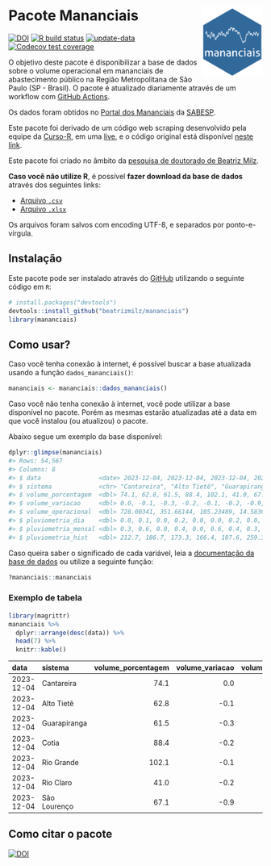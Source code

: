 
<!-- README.md is generated from README.Rmd. Please edit that file -->

# Pacote Mananciais <img src="man/figures/hexlogo.png" align="right" width = "120px"/>

<!-- badges: start -->

[![DOI](https://zenodo.org/badge/DOI/10.5281/zenodo.4733056.svg)](https://doi.org/10.5281/zenodo.4733056)
[![R build
status](https://github.com/beatrizmilz/mananciais/workflows/R-CMD-check/badge.svg)](https://github.com/beatrizmilz/mananciais/actions)
[![update-data](https://github.com/beatrizmilz/mananciais/actions/workflows/2-update_data.yaml/badge.svg)](https://github.com/beatrizmilz/mananciais/actions/workflows/2-update_data.yaml)
[![Codecov test
coverage](https://codecov.io/gh/beatrizmilz/mananciais/branch/master/graph/badge.svg)](https://codecov.io/gh/beatrizmilz/mananciais?branch=master)
<!-- badges: end -->

O objetivo deste pacote é disponibilizar a base de dados sobre o volume
operacional em mananciais de abastecimento público na Região
Metropolitana de São Paulo (SP - Brasil). O pacote é atualizado
diariamente através de um workflow com [GitHub
Actions](https://github.com/beatrizmilz/mananciais/actions).

Os dados foram obtidos no [Portal dos
Mananciais](http://mananciais.sabesp.com.br/Situacao) da
[SABESP](http://site.sabesp.com.br/site/Default.aspx).

Este pacote foi derivado de um código web scraping desenvolvido pela
equipe da [Curso-R](https://www.curso-r.com/), em uma
[live](https://youtu.be/jvZIxrMmOcQ), e o código original está
disponível [neste
link](https://github.com/curso-r/lives/blob/master/drafts/20200730_scraper_sabesp.R).

Este pacote foi criado no âmbito da [pesquisa de doutorado de Beatriz
Milz](https://beatrizmilz.github.io/tese/).

**Caso você não utilize R**, é possível **fazer download da base de
dados** através dos seguintes links:

- [Arquivo
  `.csv`](https://github.com/beatrizmilz/mananciais/raw/master/inst/extdata/mananciais.csv)
- [Arquivo
  `.xlsx`](https://github.com/beatrizmilz/mananciais/blob/master/inst/extdata/mananciais.xlsx?raw=true)

Os arquivos foram salvos com encoding UTF-8, e separados por
ponto-e-vírgula.

## Instalação

Este pacote pode ser instalado através do [GitHub](https://github.com/)
utilizando o seguinte código em `R`:

``` r
# install.packages("devtools")
devtools::install_github("beatrizmilz/mananciais")
library(mananciais)
```

## Como usar?

Caso você tenha conexão à internet, é possível buscar a base atualizada
usando a função `dados_mananciais()`:

``` r
mananciais <- mananciais::dados_mananciais() 
```

Caso você não tenha conexão à internet, você pode utilizar a base
disponível no pacote. Porém as mesmas estarão atualizadas até a data em
que você instalou (ou atualizou) o pacote.

Abaixo segue um exemplo da base disponível:

``` r
dplyr::glimpse(mananciais)
#> Rows: 54,567
#> Columns: 8
#> $ data                <date> 2023-12-04, 2023-12-04, 2023-12-04, 2023-12-04, 2…
#> $ sistema             <chr> "Cantareira", "Alto Tietê", "Guarapiranga", "Cotia…
#> $ volume_porcentagem  <dbl> 74.1, 62.8, 61.5, 88.4, 102.1, 41.0, 67.1, 74.1, 6…
#> $ volume_variacao     <dbl> 0.0, -0.1, -0.3, -0.2, -0.1, -0.2, -0.9, -0.1, -0.…
#> $ volume_operacional  <dbl> 728.00341, 351.66144, 105.23489, 14.58307, 114.486…
#> $ pluviometria_dia    <dbl> 0.0, 0.1, 0.0, 0.2, 0.0, 0.0, 0.2, 0.0, 0.2, 0.0, …
#> $ pluviometria_mensal <dbl> 0.3, 0.6, 0.0, 0.4, 0.0, 0.6, 0.4, 0.3, 0.5, 0.0, …
#> $ pluviometria_hist   <dbl> 212.7, 186.7, 173.3, 166.4, 187.6, 259.3, 214.3, 2…
```

Caso queira saber o significado de cada variável, leia a [documentação
da base de
dados](https://beatrizmilz.github.io/mananciais/reference/mananciais.html)
ou utilize a seguinte função:

``` r
?mananciais::mananciais
```

### Exemplo de tabela

``` r
library(magrittr)
mananciais %>% 
  dplyr::arrange(desc(data)) %>% 
  head(7) %>%
  knitr::kable()
```

| data       | sistema      | volume_porcentagem | volume_variacao | volume_operacional | pluviometria_dia | pluviometria_mensal | pluviometria_hist |
|:-----------|:-------------|-------------------:|----------------:|-------------------:|-----------------:|--------------------:|------------------:|
| 2023-12-04 | Cantareira   |               74.1 |             0.0 |          728.00341 |              0.0 |                 0.3 |             212.7 |
| 2023-12-04 | Alto Tietê   |               62.8 |            -0.1 |          351.66144 |              0.1 |                 0.6 |             186.7 |
| 2023-12-04 | Guarapiranga |               61.5 |            -0.3 |          105.23489 |              0.0 |                 0.0 |             173.3 |
| 2023-12-04 | Cotia        |               88.4 |            -0.2 |           14.58307 |              0.2 |                 0.4 |             166.4 |
| 2023-12-04 | Rio Grande   |              102.1 |            -0.1 |          114.48627 |              0.0 |                 0.0 |             187.6 |
| 2023-12-04 | Rio Claro    |               41.0 |            -0.2 |            5.60618 |              0.0 |                 0.6 |             259.3 |
| 2023-12-04 | São Lourenço |               67.1 |            -0.9 |           59.62619 |              0.2 |                 0.4 |             214.3 |

## Como citar o pacote

[![DOI](https://zenodo.org/badge/DOI/10.5281/zenodo.4733056.svg)](https://doi.org/10.5281/zenodo.4733056)
